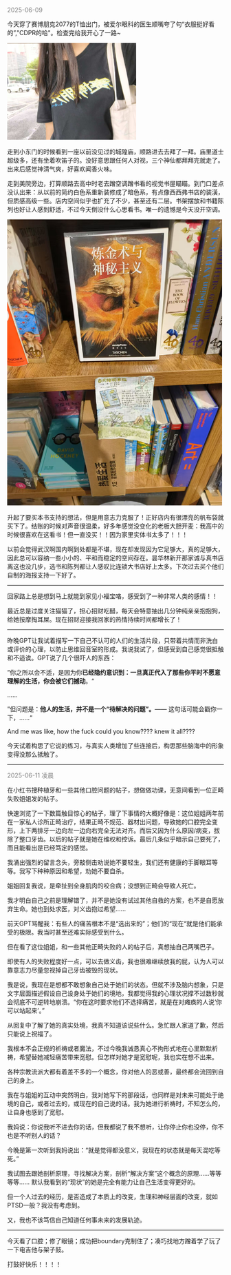 
<span style="color: gray;">2025-06-09</span>

今天穿了赛博朋克2077的T恤出门，被爱尔眼科的医生顺嘴夸了句“衣服挺好看的”,"CDPR的哈"。检查完给我开心了一路~

<img src="blog/images/2077.jpg" alt="image" width="300">

走到小东门的时候看到一座以前没见过的城隍庙，顺路进去去拜了一拜。庙里道士超级多，还有坐着吹笛子的。没好意思跟任何人对视，三个神仙都拜拜完就走了。出来后感觉神清气爽，好喜欢闻香火味。

走到美院旁边，打算顺路去高中时老去蹭空调蹭书看的视觉书屋瞄瞄。到门口差点没认出来：从以前的简约白色系重新装修成了暗色系，有点像西西弗书店的装潢，但质感高级一些。店内空间似乎也扩充了不少，甚至还有二层。书架摆放和书籍陈列也好让人感到舒适，不过今天倒没什么心思看书。唯一的遗憾是今天没开空调。

<img src="blog/images/sjsw.jpg" alt="image" width="500">

升起了要买本书支持的想法，但是用意志力克服了！正好店内有很漂亮的帆布袋就买下了。结账的时候对声音很温柔，好多年感觉没变化的老板大胆开麦：我高中的时候很喜欢在这看书！但一直没买！！因为家里实体书太多了！！！

以前会觉得武汉啊国内啊到处都是不堪，现在却发现因为它足够大，真的足够大，因此总可以容纳一些小小的、平和而稳定的空间存在。昙华林新开那家诚与真书店离这也没几步，选书和陈列都让人感叹比连锁大书店好上太多。下次过去买个他们自制的海报支持一下好了。

---

回家路上总是想到马上就能到家见小福宝咯，感受到了一种非常人类的感情！！

最近总是过度关注猫猫了，担心招财吃醋，每天会特意抽出几分钟纯亲亲抱抱狗，给她按摩掏耳屎。现在招财迎接我回家的热情持续时间都增长了！

---

昨晚GPT让我试着描写一下自己不认可的人们的生活片段，只带着共情而非洗白或评价的心理，以防止思维回音室的形成。我说我试了，但感受到自己感觉很抵触和不适诶。GPT说了几个很吓人的东西：

”你之所以会不适，是因为你**已经隐约意识到：一旦真正代入了那些你平时不愿意理解的生活，你会被它们撼动**。“

……

”但问题是：**他人的生活，并不是一个“待解决的问题”。**—— 这句话可能会戳你一下，……“

And me was like, how the fuck could you know???? knew it all????

今天试着构思了它说的练习，与真实人类增加了些连接后，构思那些脑海中的形象变得没那么抵触了。

---
<span style="color: gray;">2025-06-11 凌晨</span> 

在小红书搜种植牙和一些其他口腔问题的帖子，想做做功课，无意间看到一位正畸失败姐姐发的帖子。

快速浏览了一下数篇触目惊心的帖子，理了下事情的大概好像是：这位姐姐两年前在一家私人诊所正畸治疗，结果正畸不规范、器材出问题，导致她的口腔完全变形，上下两排牙一边向左一边向右完全无法对齐。而后又因为什么原因/病变，拔除了整口牙齿。以后的帖子就是她在维权和控诉。最后几条似乎暗示自己要死了，而且能看出是已经笃定的感觉。

我涌出强烈的留言念头，旁敲侧击劝说她不要轻生，我们还有健康的手脚眼耳等等。我写下种种原因和希望，劝她不要自杀。

姐姐回复我说，是牵扯到全身肌肉的咬合病；没想到正畸会导致人死亡。

我才明白自己之前是理解错了，并不是她没有试过其他自救的方案，也不是自愿放弃生命。她也到处求医，对义齿抱过希望……

前天GPT骂醒我：有些人的痛苦根本不是“选出来的”；他们的“现在“就是他们能承受的极限。我当时甚至还难实际感受到什么。

但在看了这位姐姐，和一些其他正畸失败的人的帖子后，真想抽自己两嘴巴子。

即使有人的失败程度好一点，可以去做义齿，我也很难继续放我的屁，认为人可以靠意志力尽量忽视掉自己牙齿被毁的现状。

我是说，我现在是想都不敢想象自己处于她们的状态。但就不涉及脑内想象，只是文字层面描述假设自己设身处于她们的境地，我都觉得我的心理状况撑不过数秒就会彻底不可逆转地崩溃。“你在这时要求他们不选择痛苦，就是在对瘫痪的人说‘你可以站起来’。”

从回复中了解了她的真实处境，我真不知道该说些什么。急忙跟人家道了歉，然后只能说上祝福了。

我根本不会正规的祈祷或者魔法，不过今晚我诚恳真心不拘形式地在心里默默祈祷，希望替她减轻痛苦带来宽慰。但怎样对她才是宽慰呢，我也实在想不出来。

各种宗教流派大都有着差不多的一个概念，你对他人的恶或善，最终都会流回到自己的身上。

我在与姐姐的互动中突然明白，我对她写下的那段话，也同样是对未来可能处于绝境的自己，或者过去的，或现在的自己说的话。我为她进行祈祷时，不知怎么的，让自身也感到了宽慰。

我妈说：你说我听不进去你的话，但我都说了我不想听，让你停止你也没停，你不也是不听别人的话？

今晚是第一次听到我妈说出：“就是觉得都没意义，我现在的状态就是每天混吃等死。”

我试图去跟她剖析原理，寻找解决方案，剖析“解决方案”这个概念的原理……等等等等…… 默认我看到的“现状”的她是完全有能力让自己生活变得更好的。

但一个人过去的经历，是否造成了本质上的改变，生理和神经层面的改变，就如PTSD一般？我没有考虑到。

又，我也不该笃信自己知道任何事未来的发展轨迹。

---
今天看了口腔；修了眼镜；成功把boundary克制住了；凑巧找地方蹭着学了玩了一下电吉他与架子鼓。

打鼓好快乐！！！！